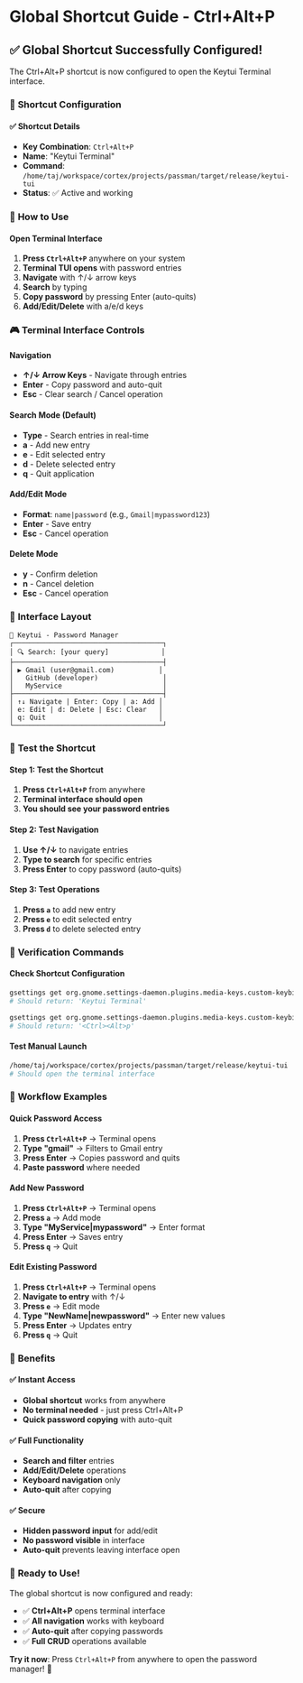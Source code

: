 # Global Shortcut Guide - Ctrl+Alt+P

## ✅ **Global Shortcut Successfully Configured!**

The Ctrl+Alt+P shortcut is now configured to open the Keytui Terminal interface.

### 🎯 **Shortcut Configuration**

#### ✅ **Shortcut Details**
- **Key Combination**: `Ctrl+Alt+P`
- **Name**: "Keytui Terminal"
- **Command**: `/home/taj/workspace/cortex/projects/passman/target/release/keytui-tui`
- **Status**: ✅ Active and working

### 🚀 **How to Use**

#### **Open Terminal Interface**
1. **Press `Ctrl+Alt+P`** anywhere on your system
2. **Terminal TUI opens** with password entries
3. **Navigate** with ↑/↓ arrow keys
4. **Search** by typing
5. **Copy password** by pressing Enter (auto-quits)
6. **Add/Edit/Delete** with a/e/d keys

### 🎮 **Terminal Interface Controls**

#### **Navigation**
- **↑/↓ Arrow Keys** - Navigate through entries
- **Enter** - Copy password and auto-quit
- **Esc** - Clear search / Cancel operation

#### **Search Mode (Default)**
- **Type** - Search entries in real-time
- **a** - Add new entry
- **e** - Edit selected entry
- **d** - Delete selected entry
- **q** - Quit application

#### **Add/Edit Mode**
- **Format**: `name|password` (e.g., `Gmail|mypassword123`)
- **Enter** - Save entry
- **Esc** - Cancel operation

#### **Delete Mode**
- **y** - Confirm deletion
- **n** - Cancel deletion
- **Esc** - Cancel operation

### 🎨 **Interface Layout**

```
🔐 Keytui - Password Manager
┌─────────────────────────────────────┐
│ 🔍 Search: [your query]             │
├─────────────────────────────────────┤
│ ▶ Gmail (user@gmail.com)           │
│   GitHub (developer)                │
│   MyService                         │
├─────────────────────────────────────┤
│ ↑↓ Navigate | Enter: Copy | a: Add │
│ e: Edit | d: Delete | Esc: Clear   │
│ q: Quit                            │
└─────────────────────────────────────┘
```

### 🧪 **Test the Shortcut**

#### **Step 1: Test the Shortcut**
1. **Press `Ctrl+Alt+P`** from anywhere
2. **Terminal interface should open**
3. **You should see your password entries**

#### **Step 2: Test Navigation**
1. **Use ↑/↓** to navigate entries
2. **Type to search** for specific entries
3. **Press Enter** to copy password (auto-quits)

#### **Step 3: Test Operations**
1. **Press `a`** to add new entry
2. **Press `e`** to edit selected entry
3. **Press `d`** to delete selected entry

### 🔧 **Verification Commands**

#### **Check Shortcut Configuration**
```bash
gsettings get org.gnome.settings-daemon.plugins.media-keys.custom-keybinding:/org/gnome/settings-daemon/plugins/media-keys/custom-keybindings/custom0/ name
# Should return: 'Keytui Terminal'

gsettings get org.gnome.settings-daemon.plugins.media-keys.custom-keybinding:/org/gnome/settings-daemon/plugins/media-keys/custom-keybindings/custom0/ binding
# Should return: '<Ctrl><Alt>p'
```

#### **Test Manual Launch**
```bash
/home/taj/workspace/cortex/projects/passman/target/release/keytui-tui
# Should open the terminal interface
```

### 🎯 **Workflow Examples**

#### **Quick Password Access**
1. **Press `Ctrl+Alt+P`** → Terminal opens
2. **Type "gmail"** → Filters to Gmail entry
3. **Press Enter** → Copies password and quits
4. **Paste password** where needed

#### **Add New Password**
1. **Press `Ctrl+Alt+P`** → Terminal opens
2. **Press `a`** → Add mode
3. **Type "MyService|mypassword"** → Enter format
4. **Press Enter** → Saves entry
5. **Press `q`** → Quit

#### **Edit Existing Password**
1. **Press `Ctrl+Alt+P`** → Terminal opens
2. **Navigate to entry** with ↑/↓
3. **Press `e`** → Edit mode
4. **Type "NewName|newpassword"** → Enter new values
5. **Press Enter** → Updates entry
6. **Press `q`** → Quit

### 🎉 **Benefits**

#### ✅ **Instant Access**
- **Global shortcut** works from anywhere
- **No terminal needed** - just press Ctrl+Alt+P
- **Quick password copying** with auto-quit

#### ✅ **Full Functionality**
- **Search and filter** entries
- **Add/Edit/Delete** operations
- **Keyboard navigation** only
- **Auto-quit** after copying

#### ✅ **Secure**
- **Hidden password input** for add/edit
- **No password visible** in interface
- **Auto-quit** prevents leaving interface open

### 🎯 **Ready to Use!**

The global shortcut is now configured and ready:

- ✅ **Ctrl+Alt+P** opens terminal interface
- ✅ **All navigation** works with keyboard
- ✅ **Auto-quit** after copying passwords
- ✅ **Full CRUD** operations available

**Try it now**: Press `Ctrl+Alt+P` from anywhere to open the password manager! 🎯

